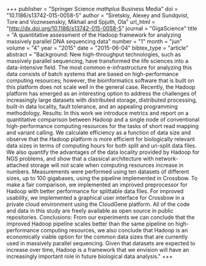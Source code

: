 +++
publisher = "Springer Science $mathplus$ Business Media"
doi = "10.1186/s13742-015-0058-5"
author = "Siretskiy, Alexey and Sundqvist, Tore and Voznesenskiy, Mikhail and Spjuth, Ola"
url_html = "http://dx.doi.org/10.1186/s13742-015-0058-5"
journal = "GigaScience"
title = "A quantitative assessment of the Hadoop framework for analyzing massively parallel DNA sequencing data"
number = "1"
month = "jun"
volume = "4"
year = "2015"
date = "2015-06-04"
bibtex_type = "article"
abstract = "Background: New high-throughput technologies, such as massively parallel sequencing, have transformed the life sciences into a data-intensive field. The most common e-infrastructure for analyzing this data consists of batch systems that are based on high-performance computing resources; however, the bioinformatics software that is built on this platform does not scale well in the general case. Recently, the Hadoop platform has emerged as an interesting option to address the challenges of increasingly large datasets with distributed storage, distributed processing, built-in data locality, fault tolerance, and an appealing programming methodology. Results: In this work we introduce metrics and report on a quantitative comparison between Hadoop and a single node of conventional high-performance computing resources for the tasks of short read mapping and variant calling. We calculate efficiency as a function of data size and observe that the Hadoop platform is more efficient for biologically relevant data sizes in terms of computing hours for both split and un-split data files. We also quantify the advantages of the data locality provided by Hadoop for NGS problems, and show that a classical architecture with network-attached storage will not scale when computing resources increase in numbers. Measurements were performed using ten datasets of different sizes, up to 100 gigabases, using the pipeline implemented in Crossbow. To make a fair comparison, we implemented an improved preprocessor for Hadoop with better performance for splittable data files. For improved usability, we implemented a graphical user interface for Crossbow in a private cloud environment using the CloudGene platform. All of the code and data in this study are freely available as open source in public repositories. Conclusions: From our experiments we can conclude that the improved Hadoop pipeline scales better than the same pipeline on high-performance computing resources, we also conclude that Hadoop is an economically viable option for the common data sizes that are currently used in massively parallel sequencing. Given that datasets are expected to increase over time, Hadoop is a framework that we envision will have an increasingly important role in future biological data analysis."
+++

